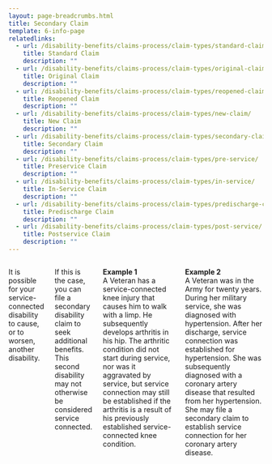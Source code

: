 ```yaml
---
layout: page-breadcrumbs.html
title: Secondary Claim
template: 6-info-page
relatedlinks:
  - url: /disability-benefits/claims-process/claim-types/standard-claim/
    title: Standard Claim
    description: ""
  - url: /disability-benefits/claims-process/claim-types/original-claim/
    title: Original Claim
    description: ""
  - url: /disability-benefits/claims-process/claim-types/reopened-claim/
    title: Reopened Claim
    description: ""
  - url: /disability-benefits/claims-process/claim-types/new-claim/
    title: New Claim
    description: ""
  - url: /disability-benefits/claims-process/claim-types/secondary-claim/
    title: Secondary Claim
    description: ""
  - url: /disability-benefits/claims-process/claim-types/pre-service/
    title: Preservice Claim
    description: ""
  - url: /disability-benefits/claims-process/claim-types/in-service/
    title: In-Service Claim
    description: ""
  - url: /disability-benefits/claims-process/claim-types/predischarge-claim/
    title: Predischarge Claim
    description: ""
  - url: /disability-benefits/claims-process/claim-types/post-service/
    title: Postservice Claim
    description: ""
---
```


<div class="section one" markdown="0">
<div class="primary" markdown="0">
<div class="row" markdown="0">
<div class="small-12 columns usa-content" markdown="1">

It is possible for your service-connected disability to cause, or to worsen, another disability.

If this is the case, you can file a secondary disability claim to seek additional benefits. This second disability may not otherwise be considered service connected.

**Example 1**<br>
A Veteran has a service-connected knee injury that causes him to walk with a limp. He subsequently develops arthritis in his hip. The arthritic condition did not start during service, nor was it aggravated by service, but service connection may still be established if the arthritis is a result of his previously established service-connected knee condition.

**Example 2**<br>
A Veteran was in the Army for twenty years. During her military service, she was diagnosed with hypertension. After her discharge, service connection was established for hypertension. She was subsequently diagnosed with a coronary artery disease that resulted from her hypertension. She may file a secondary claim to establish service connection for her coronary artery disease.


</div>
</div>
</div>
</div>
